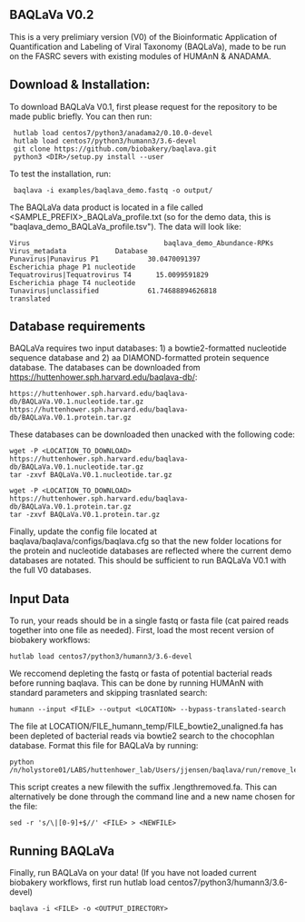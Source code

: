 ## BAQLaVa V0.2

This is a very prelimiary version (V0) of the Bioinformatic Application of Quantification and Labeling of Viral Taxonomy (BAQLaVa), made to be run on the FASRC severs with existing modules of HUMAnN & ANADAMA. 

## Download & Installation:

To download BAQLaVa V0.1, first please request for the repository to be made public briefly. You can then run: 

     hutlab load centos7/python3/anadama2/0.10.0-devel
     hutlab load centos7/python3/humann3/3.6-devel
     git clone https://github.com/biobakery/baqlava.git
     python3 <DIR>/setup.py install --user

To test the installation, run: 

     baqlava -i examples/baqlava_demo.fastq -o output/
     
The BAQLaVa data product is located in a file called <SAMPLE_PREFIX>_BAQLaVa_profile.txt (so for the demo data, this is "baqlava_demo_BAQLaVa_profile.tsv"). The data will look like: 

    Virus	                              baqlava_demo_Abundance-RPKs	Virus_metadata	          Database
    Punavirus|Punavirus P1	          30.0470091397	               Escherichia phage P1	nucleotide
    Tequatrovirus|Tequatrovirus T4      15.0099591829	               Escherichia phage T4	nucleotide
    Tunavirus|unclassified	          61.74688894626818		                              translated

## Database requirements

BAQLaVa requires two input databases: 1) a bowtie2-formatted nucleotide sequence database and 2) aa DIAMOND-formatted protein sequence database. The databases can be downloaded from https://huttenhower.sph.harvard.edu/baqlava-db/:

 
    https://huttenhower.sph.harvard.edu/baqlava-db/BAQLaVa.V0.1.nucleotide.tar.gz
    https://huttenhower.sph.harvard.edu/baqlava-db/BAQLaVa.V0.1.protein.tar.gz   
   
These databases can be downloaded then unacked with the following code:
    
    wget -P <LOCATION_TO_DOWNLOAD> https://huttenhower.sph.harvard.edu/baqlava-db/BAQLaVa.V0.1.nucleotide.tar.gz
    tar -zxvf BAQLaVa.V0.1.nucleotide.tar.gz
    
    wget -P <LOCATION_TO_DOWNLOAD> https://huttenhower.sph.harvard.edu/baqlava-db/BAQLaVa.V0.1.protein.tar.gz
    tar -zxvf BAQLaVa.V0.1.protein.tar.gz

Finally, update the config file located at baqlava/baqlava/configs/baqlava.cfg so that the new folder locations for the protein and nucleotide databases are reflected where the current demo databases are notated. This should be sufficient to run BAQLaVa V0.1 with the full V0 databases. 

## Input Data

To run, your reads should be in a single fastq or fasta file (cat paired reads together into one file as needed). 
First, load the most recent version of biobakery workflows: 
  ```
  hutlab load centos7/python3/humann3/3.6-devel
  ```
We reccomend depleting the fastq or fasta of potential bacterial reads before running baqlava. This can be done by running HUMAnN with standard parameters and skipping trasnlated search: 
  ```
  humann --input <FILE> --output <LOCATION> --bypass-translated-search
  ```
The file at LOCATION/FILE_humann_temp/FILE_bowtie2_unaligned.fa has been depleted of bacterial reads via bowtie2 search to the chocophlan database. Format this file for BAQLaVa by running:
  ```
  python /n/holystore01/LABS/huttenhower_lab/Users/jjensen/baqlava/run/remove_lengths_humann_bacterial_depletion.py
  ```
This script creates a new filewith the suffix .lengthremoved.fa. This can alternatively be done through the command line and a new name chosen for the file:
  ```
  sed -r 's/\|[0-9]+$//' <FILE> > <NEWFILE>
  ```
## Running BAQLaVa

Finally, run BAQLaVa on your data! (If you have not loaded current biobakery workflows, first run hutlab load centos7/python3/humann3/3.6-devel)
```
baqlava -i <FILE> -o <OUTPUT_DIRECTORY>
```



